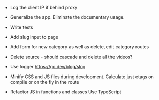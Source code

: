 
* Log the client IP if behind proxy

* Generalize the app.
  Eliminate the documentary usage.

* Write tests
  
* Add slug input to page
* Add form for new category as well as delete, edit category routes
* Delete source - should cascade and delete all the videos?

* Use logger
  https://go.dev/blog/slog

* Minify CSS and JS files during development.
  Calculate just etags on compile or on the fly in the route

* Refactor JS in functions and classes
  Use TypeScript
